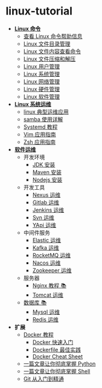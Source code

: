 # linux-tutorial

- [**Linux 命令**](linux/cli/README.md)
  - [查看 Linux 命令帮助信息](linux/cli/查看Linux命令帮助信息.md)
  - [Linux 文件目录管理](linux/cli/Linux文件目录管理.md)
  - [Linux 文件内容查看命令](linux/cli/Linux文件内容查看编辑.md)
  - [Linux 文件压缩和解压](linux/cli/Linux文件压缩和解压.md)
  - [Linux 用户管理](linux/cli/Linux用户管理.md)
  - [Linux 系统管理](linux/cli/Linux系统管理.md)
  - [Linux 网络管理](linux/cli/Linux网络管理.md)
  - [Linux 硬件管理](linux/cli/Linux硬件管理.md)
  - [Linux 软件管理](linux/cli/Linux硬件管理.md)
- [**Linux 系统运维**](linux/ops/README.md)
  - [linux 典型运维应用](linux/ops/linux典型运维应用.md)
  - [samba 使用详解](linux/ops/samba.md)
  - [Systemd 教程](linux/ops/systemd.md)
  - [Vim 应用指南](linux/ops/vim.md)
  - [Zsh 应用指南](linux/ops/zsh.md)
- [**软件运维**](linux/soft/README.md)
  - 开发环境
    - [JDK 安装](linux/soft/jdk-install.md)
    - [Maven 安装](linux/soft/maven-install.md)
    - [Nodejs 安装](linux/soft/nodejs-install.md)
  - 开发工具
    - [Nexus 运维](linux/soft/nexus-ops.md)
    - [Gitlab 运维](linux/soft/kafka-install.md)
    - [Jenkins 运维](linux/soft/jenkins.md)
    - [Svn 运维](linux/soft/svn-ops.md)
    - [YApi 运维](linux/soft/yapi-ops.md)
  - 中间件服务
    - [Elastic 运维](linux/soft/elastic/README.md)
    - [Kafka 运维](linux/soft/kafka-install.md)
    - [RocketMQ 运维](linux/soft/rocketmq-install.md)
    - [Nacos 运维](linux/soft/nacos-install.md)
    - [Zookeeper 运维](https://github.com/dunwu/javaweb/blob/master/docs/technology/monitor/zookeeper-ops.md)
  - 服务器
    - [Nginx 教程 📚](https://github.com/dunwu/nginx-tutorial)
    - [Tomcat 运维](linux/soft/tomcat-install.md)
  - [数据库 📚](https://github.com/dunwu/db-tutorial)
    - [Mysql 运维](https://github.com/dunwu/db-tutorial/blob/master/docs/sql/mysql/mysql-ops.md)
    - [Redis 运维](https://github.com/dunwu/db-tutorial/blob/master/docs/nosql/redis/redis-ops.md)
- **扩展**
  - [Docker 教程](docker/README.md)
    - [Docker 快速入门](docker/docker-quickstart.md)
    - [Dockerfile 最佳实践](docker/docker-dockerfile.md)
    - [Docker Cheat Sheet](docker/docker-cheat-sheet.md)
  - [一篇文章让你彻底掌握 Python](https://github.com/dunwu/blog/blob/master/source/_posts/coding/python.md)
  - [一篇文章让你彻底掌握 Shell](https://github.com/dunwu/blog/blob/master/source/_posts/coding/shell.md)
  - [Git 从入门到精通](https://github.com/dunwu/blog/blob/master/source/_posts/tools/git.md)
